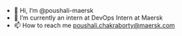 - 👋 Hi, I’m @poushali-maersk
- 🌱 I’m currently an intern at DevOps Intern at Maersk
- 📫 How to reach me poushali.chakraborty@maersk.com

<!---
poushali-maersk/poushali-maersk is a ✨ special ✨ repository because its `README.md` (this file) appears on your GitHub profile.
You can click the Preview link to take a look at your changes.
--->
